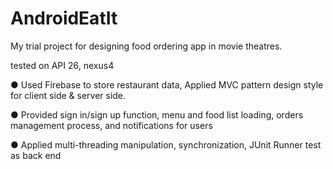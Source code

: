 # AndroidEatIt
My trial project for designing food ordering app in movie theatres.

tested on API 26, nexus4

 ● Used Firebase to store restaurant data, Applied MVC pattern design style for client
side & server side.

 ● Provided sign in/sign up function, menu and food list loading, orders management
process, and notifications for users

 ● Applied multi-threading manipulation, synchronization, JUnit Runner test as back end
